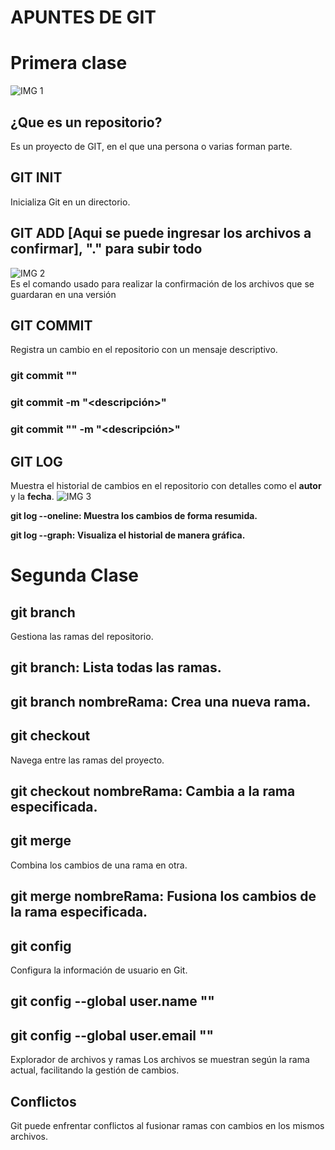 # **APUNTES DE GIT**
# Primera clase

![IMG 1](https://encrypted-tbn0.gstatic.com/images?q=tbn:ANd9GcQy8Mk7o0LuR8ZbIc040aZSB7Acnn0zYDY-A5tdcwyUMQ&s)  
## ¿Que es un repositorio?
Es un proyecto de GIT, en el que una persona o varias forman parte.

## **GIT INIT**
Inicializa Git en un directorio.

## **GIT ADD** [Aqui se puede ingresar los archivos a confirmar], "." para subir todo
![IMG 2](https://encrypted-tbn0.gstatic.com/images?q=tbn:ANd9GcQ49ae1yOIdmmo1WlNx8Xpkxwwgcfnfcg_6jw&s)  
Es el comando usado para realizar la confirmación de los archivos que se guardaran en una versión

## **GIT COMMIT**
Registra un cambio en el repositorio con un mensaje descriptivo.
### git commit "<archivo>"
### git commit -m "<descripción>"
### git commit "<archivo>" -m "<descripción>"



## **GIT LOG**
Muestra el historial de cambios en el repositorio con detalles como el **autor** y la **fecha**.
![IMG 3](https://salferrarello.com/wp-content/uploads/2016/10/default-git-log-output.jpg)  

**git log --oneline: Muestra los cambios de forma resumida.**

**git log --graph: Visualiza el historial de manera gráfica.**


# Segunda Clase
## git branch
Gestiona las ramas del repositorio.

## git branch: Lista todas las ramas.
## git branch nombreRama: Crea una nueva rama.
## git checkout
Navega entre las ramas del proyecto.

## git checkout nombreRama: Cambia a la rama especificada.
## git merge
Combina los cambios de una rama en otra.

## git merge nombreRama: Fusiona los cambios de la rama especificada.
## git config
Configura la información de usuario en Git.

## git config --global user.name "<nombreUsuario>"
## git config --global user.email "<email>"
Explorador de archivos y ramas
Los archivos se muestran según la rama actual, facilitando la gestión de cambios.

## Conflictos
Git puede enfrentar conflictos al fusionar ramas con cambios en los mismos archivos.
